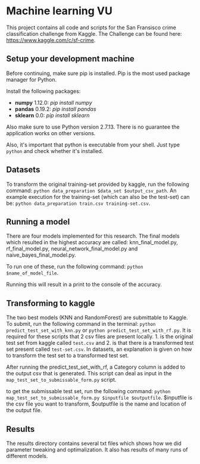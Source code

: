# Machine learning VU

This project contains all code and scripts for the San Fransisco crime classification challenge from Kaggle. The Challenge can be found here: https://www.kaggle.com/c/sf-crime.

## Setup your development machine

Before continuing, make sure pip is installed. Pip is the most used package manager for Python.

Install the following packages:
- **numpy** 1.12.0: *pip install numpy*
- **pandas** 0.19.2: *pip install pandas*
- **sklearn** 0.0: *pip install sklearn*

Also make sure to use Python version 2.7.13. There is no guarantee the application works on other versions.

Also, it's important that python is executable from your shell. Just type `python` and check whether it's installed.

## Datasets

To transform the original training-set provided by kaggle, run the following command: `python data_preparation $data_set $output_csv_path`. An example execution for the training-set (which can also be the test-set) can be: `python data_preparation train.csv training-set.csv`.

## Running a model

There are four models implemented for this research. The final models which resulted in the highest accuracy are called: knn_final_model.py, rf_final_model.py, neural_network_final_model.py and naive_bayes_final_model.py.

To run one of these, run the following command: `python $name_of_model_file`.

Running this will result in a print to the console of the accuracy.

## Transforming to kaggle

The two best models (KNN and RandomForest) are submittable to Kaggle. To submit, run the following command in the terminal: `python predict_test_set_with_knn.py` or `python predict_test_set_with_rf.py`. It is required for these scripts that 2 csv files are present locally. 1. is the original test set from kaggle called `test.csv` and 2. is that there is a transformed test set present called `test-set.csv`. In datasets, an explanation is given on how to transform the test set to a transformed test set.

After running the predict_test_set_with_rf, a Category column is added to the output csv that is generated. This script can deal as input in the `map_test_set_to_submissable_form.py` script.

to get the submissable test set, run the following command: `python map_test_set_to_submissable_form.py $inputfile $outputfile`. $inputfile is the csv file you want to transform, $outputfile is the name and location of the output file.

## Results

The results directory contains several txt files which shows how we did parameter tweaking and optimalization. It also has results of many runs of different models.
